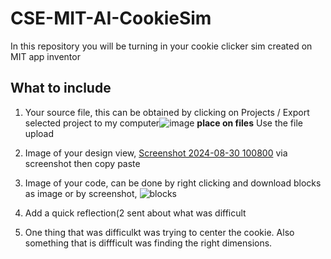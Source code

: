 # CSE-MIT-AI-CookieSim

In this repository you will be turning in your cookie clicker sim created on MIT app inventor

## What to include

1. Your source file, this can be obtained by clicking on Projects / Export selected project to my computer![image](https://github.com/user-attachments/assets/f99cff16-16e3-4e1e-afc7-9da69f0e47f4) __place on files__ Use the file upload
2. Image of your design view, [Screenshot 2024-08-30 100800](https://github.com/user-attachments/assets/68144a34-0c54-48b2-891e-472360967f85) via screenshot then copy paste
3. Image of your code, can be done by right clicking and download blocks as image or by screenshot, ![blocks](https://github.com/user-attachments/assets/1557e879-76c8-4b81-92f4-4a37880760b6)

4. Add a quick reflection(2 sent about what was difficult
5. One thing that was difficulkt was trying to center the cookie. Also something that is diffficult was finding the right dimensions.



